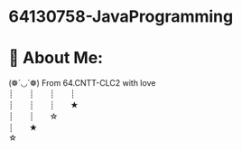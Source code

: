 # 64130758-JavaProgramming
# 💫 About Me:
(❁´◡`❁) From 64.CNTT-CLC2 with love
<br>┊　　┊　　┊　　┊<br>┊　　┊　　┊　　★<br>┊　　┊　　☆<br>┊　　★<br>☆<br>
